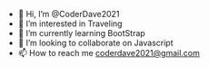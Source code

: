 - 👋 Hi, I’m @CoderDave2021
- 👀 I’m interested in Traveling
- 🌱 I’m currently learning BootStrap
- 💞️ I’m looking to collaborate on Javascript
- 📫 How to reach me coderdave2021@gmail.com

<!---
CoderDave2021/CoderDave2021 is a ✨ special ✨ repository because its `README.md` (this file) appears on your GitHub profile.
You can click the Preview link to take a look at your changes.
--->
